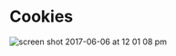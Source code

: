# Cookies

![screen shot 2017-06-06 at 12 01 08 pm](https://user-images.githubusercontent.com/26287155/26839066-f19ff39c-4aaf-11e7-8dbb-0771b17e2e3e.png)
